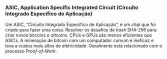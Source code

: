 ### ASIC, Application Specific Integrated Circuit (Circuito Integrado Específico de Aplicação)

Um ASIC, “Circuito Integrado Específico de Aplicação”, é um _chip_ que foi criado para fazer uma coisa. Resolver os desafios de _hash_ SHA-256 para criar novos bitcoins e _altcoins_. CPUs e GPUs são menos eficientes que ASICs. A mineração de bitcoin com um computador comum é ineficaz e leva a custos mais altos de eletricidade. Geralmente está relacionado com o processo _Proof-of-Work_.
